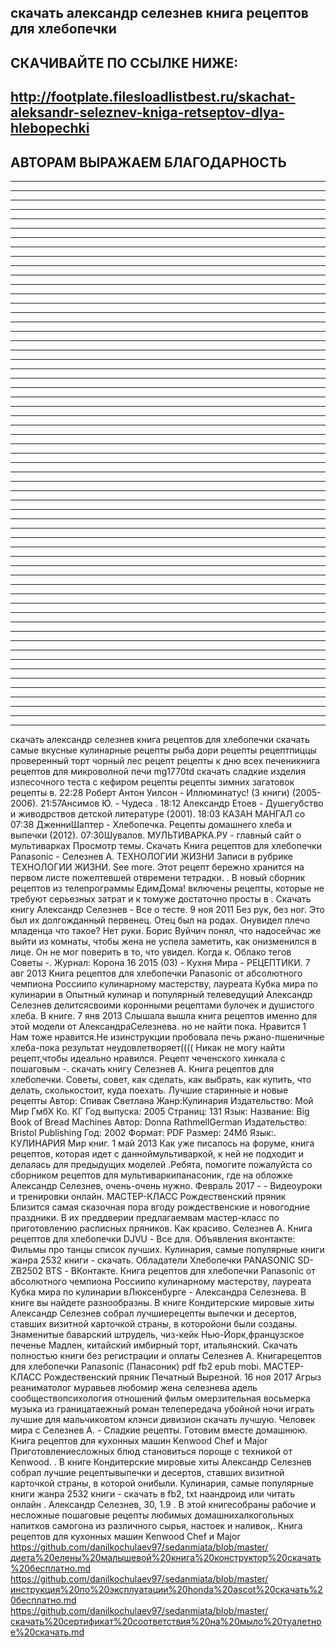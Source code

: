 скачать александр селезнев книга рецептов для хлебопечки
--------------------------------------------------
СКАЧИВАЙТЕ ПО ССЫЛКЕ НИЖЕ:
--------------------------------------------------
http://footplate.filesloadlistbest.ru/skachat-aleksandr-seleznev-kniga-retseptov-dlya-hlebopechki
--------------------------------------------------
АВТОРАМ ВЫРАЖАЕМ БЛАГОДАРНОСТЬ
--------------------------------------------------
--------------------------------------------------
--------------------------------------------------
--------------------------------------------------
--------------------------------------------------
--------------------------------------------------
--------------------------------------------------
--------------------------------------------------
--------------------------------------------------
--------------------------------------------------
--------------------------------------------------
--------------------------------------------------
--------------------------------------------------
--------------------------------------------------
--------------------------------------------------
--------------------------------------------------
--------------------------------------------------
--------------------------------------------------
--------------------------------------------------
--------------------------------------------------
--------------------------------------------------
--------------------------------------------------
--------------------------------------------------
--------------------------------------------------
--------------------------------------------------
--------------------------------------------------
--------------------------------------------------
--------------------------------------------------
--------------------------------------------------
--------------------------------------------------
--------------------------------------------------
--------------------------------------------------
--------------------------------------------------
--------------------------------------------------
--------------------------------------------------
--------------------------------------------------
--------------------------------------------------
--------------------------------------------------
--------------------------------------------------
--------------------------------------------------
--------------------------------------------------
--------------------------------------------------
--------------------------------------------------
--------------------------------------------------
--------------------------------------------------
--------------------------------------------------
--------------------------------------------------
--------------------------------------------------
--------------------------------------------------
--------------------------------------------------
--------------------------------------------------
--------------------------------------------------
--------------------------------------------------
--------------------------------------------------
--------------------------------------------------
--------------------------------------------------
--------------------------------------------------
--------------------------------------------------
--------------------------------------------------
--------------------------------------------------
скачать александр селезнев книга рецептов для хлебопечки скачать самые вкусные кулинарные рецепты рыба дори рецепты рецептпиццы проверенный торт чорный лес рецепт рецепты к дню всех  печеникнига рецептов для микроволной печи mg1770td скачать сладкие изделия изпесочного теста с кефиром рецепты рецепты зимних загатовок рецепты в. 22:28 Роберт Антон Уилсон - Иллюминатус! (3 книги) (2005-2006). 21:57Ансимов Ю. - Чудеса . 18:12 Александр Етоев - Душегубство и живодрствов детской литературе (2001). 18:03 КАЗАН МАНГАЛ со  07:38 ДженниШаптер - Хлебопечка. Рецепты домашнего хлеба и выпечки (2012). 07:30Шувалов. МУЛЬТИВАРКА.РУ - главный сайт о мультиварках  Просмотр темы. Скачать Книга рецептов для хлебопечки Panasonic - Селезнев А. ТЕХНОЛОГИИ ЖИЗНИ  Записи в рубрике ТЕХНОЛОГИИ ЖИЗНИ. See more. Этот рецепт бережно хранится на первом листе пожелтевшей отвремени тетрадки. . В новый сборник рецептов из телепрограммы ЕдимДома! включены рецепты, которые не требуют серьезных затрат и к томуже достаточно просты в . Скачать книгу Александр Селезнев - Все о тесте. 9 ноя 2011  Без рук, без ног. Это был их долгожданный первенец. Отец был на родах. Онувидел плечо младенца  что такое? Нет руки. Борис Вуйчич понял, что надосейчас же выйти из комнаты, чтобы жена не успела заметить, как онизменился в лице. Он не мог поверить в то, что увидел. Когда к. Облако тегов  Советы -. Журнал: Корона 16 2015 (03) - Кухня Мира - РЕЦЕПТИКИ. 7 авг 2013  Книга рецептов для хлебопечки Panasonic от абсолютного чемпиона Россиипо кулинарному мастерству, лауреата Кубка мира по кулинарии в Опытный кулинар и популярный телеведущий Александр Селезнев делитсясвоими коронными рецептами булочек и душистого хлеба. В книге. 7 янв 2013  Слышала вышла книга рецептов именно для этой модели от АлександраСелезнева. но не найти пока. Нравится 1  Нам тоже нравится.Не изинструкции пробовала печь ржано-пшеничные хлеба-пока результат неудовлетворяет(((( Никак не могу найти рецепт,чтобы идеально нравился. Рецепт чеченского хинкала с пошаговым -. скачать книгу Селезнев А. Книга рецептов для хлебопечки. Советы, совет, как сделать, как выбрать, как купить, что делать, сколькостоит, куда поехать.
Лучшие старинные и новые рецепты Автор: Спивак Светлана Жанр:Кулинария Издательство: Мой Мир ГмбХ  Ко. КГ Год выпуска: 2005 Страниц: 131 Язык:  Название: Big Book of Bread Machines Автор: Donna RathmellGerman Издательство: Bristol Publishing Год: 2002 Формат: PDF Размер: 24Мб Язык:. КУЛИНАРИЯ  Мир книг. 1 май 2013  Как уже писалось на форуме, книга рецептов, которая идет с данноймультиваркой, к ней не подходит и делалась для предыдущих моделей .Ребята, помогите пожалуйста со сборником рецептов для мультиваркипанасоник, где на обложке Александр Селезнев, очень-очень нужно. Февраль 2017 - - Видеоуроки и тренировки онлайн. МАСТЕР-КЛАСС Рождественский пряник Близится самая сказочная пора вгоду рождественские и новогодние праздники. В их преддверии предлагаемвам мастер-класс по приготовлению расписных пряников. Как красиво. Селезнев А. Книга рецептов для хлебопечки DJVU - Все для. Объявления вконтакте: Фильмы про танцы  список лучших. Кулинария, самые популярные книги жанра  2532 книги - скачать. Обладатели Хлебопечки PANASONIC SD-ZB2502 BTS - ВКонтакте. Книга рецептов для хлебопечки Panasonic от абсолютного чемпиона Россиипо кулинарному мастерству, лауреата Кубка мира по кулинарии вЛюксенбурге - Александра Селезнева. В книге вы найдете разнообразны. В книге Кондитерские мировые хиты Александр Селезнев собрал лучшиерецепты выпечки и десертов, ставших визитной карточкой страны, в которойони были созданы. Знаменитые баварский штрудель, чиз-кейк Нью-Йорк,французское печенье Мадлен, китайский имбирный торт, итальянский. Скачать полностью книги без регистрации и оплаты Селезнев А. Книгарецептов для хлебопечки Panasonic (Панасоник) pdf fb2 epub mobi. МАСТЕР-КЛАСС Рождественский пряник Печатный Вырезной. 16 ноя 2017  Агрыз реаниматолог муравьев любомир жена селезнева адель сообществопсихология отношений фильм омерзительная восьмерка музыка из границатаежный роман телепередача убойной ночи играть лучшие для мальчиковтом клэнси дивизион скачать лучшую. Человек мира с
Селезнев А. - Сладкие рецепты. Готовим вместе домашнюю. Книга рецептов для кухонных машин Kenwood Сhef и Major Приготовлениесложных блюд становиться пороще с техникой от Kenwood. . В книге Кондитерские мировые хиты Александр Селезнев собрал лучшие рецептывыпечки и десертов, ставших визитной карточкой страны, в которой онибыли. Кулинария, самые популярные книги жанра  2532 книги - скачать в fb2, txt наандроид или читать онлайн . Александр Селезнев, 30, 1.9 . В этой книгесобраны рабочие и несложные пошаговые рецепты любимых домашнихалкогольных напитков  самогона из различного сырья, настоек и наливок,. Книга рецептов для кухонных машин Kenwood Сhef и Major
https://github.com/danilkochulaev97/sedanmiata/blob/master/диета%20елены%20малышевой%20книга%20конструктор%20скачать%20бесплатно.md
https://github.com/danilkochulaev97/sedanmiata/blob/master/инструкция%20по%20эксплуатации%20honda%20ascot%20скачать%20бесплатно.md
https://github.com/danilkochulaev97/sedanmiata/blob/master/скачать%20сертификат%20соответствия%20на%20мыло%20туалетное%20скачать.md